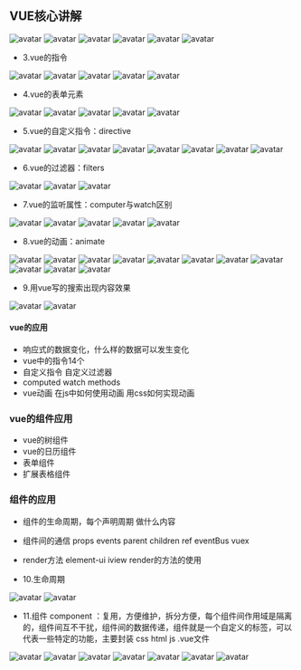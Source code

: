 
## VUE核心讲解
![avatar](img/vue/vue1.jpg)
![avatar](img/vue/vue2.jpg)
![avatar](img/vue/vue3.jpg)
![avatar](img/vue/vue4.jpg)
![avatar](img/vue/vue5.jpg)
![avatar](img/vue/vue6.jpg)


 - 3.vue的指令

![avatar](img/vue/vue7.jpg)
![avatar](img/vue/vue8.jpg)
![avatar](img/vue/vue9.jpg)
![avatar](img/vue/vue10.jpg)
![avatar](img/vue/vue11.jpg)

 - 4.vue的表单元素
 
![avatar](img/vue/vue12.jpg)
![avatar](img/vue/vue13.jpg)
![avatar](img/vue/vue14.jpg)
![avatar](img/vue/vue15.jpg)
![avatar](img/vue/vue16.jpg)

 - 5.vue的自定义指令：directive

![avatar](img/vue/vue17_directive1.jpg)
![avatar](img/vue/vue17_directive2.jpg)
![avatar](img/vue/vue17_directive3.jpg)
![avatar](img/vue/vue17_directive4.jpg)
![avatar](img/vue/vue17_directive5.jpg)
![avatar](img/vue/vue17_directive6.jpg)
![avatar](img/vue/vue17_directive7.jpg)
![avatar](img/vue/vue17_directive8.jpg)

 - 6.vue的过滤器：filters
 
![avatar](img/vue/vue17_filters1.jpg)
![avatar](img/vue/vue18_filters2.jpg)
![avatar](img/vue/vue18_filters3.jpg)

 - 7.vue的监听属性：computer与watch区别

![avatar](img/vue/vue19_computedAmethods1.jpg)
![avatar](img/vue/vue19_computedAmethods2.jpg)
![avatar](img/vue/vue19_computedAmethods3.jpg)
![avatar](img/vue/vue19_computedAmethods4.jpg)
![avatar](img/vue/vue19_computedAmethods5.jpg)

 - 8.vue的动画：animate

![avatar](img/vue/vue20_animate1.jpg)
![avatar](img/vue/vue20_animate2.jpg)
![avatar](img/vue/vue20_animate3.jpg)
![avatar](img/vue/vue20_animate4.jpg)
![avatar](img/vue/vue20_animate5.jpg)
![avatar](img/vue/vue20_animate6.jpg)
![avatar](img/vue/vue20_animate7.jpg)
![avatar](img/vue/vue20_animate8.jpg)
![avatar](img/vue/vue20_animate9.jpg)
![avatar](img/vue/vue20_animate10.jpg)
![avatar](img/vue/vue20_animate11.jpg)

 - 9.用vue写的搜索出现内容效果

![avatar](img/vue/vue21_more1.jpg)
![avatar](img/vue/vue21_more1.jpg)



#### vue的应用
 - 响应式的数据变化，什么样的数据可以发生变化
 - vue中的指令14个
 - 自定义指令 自定义过滤器
 - computed watch methods
 - vue动画 在js中如何使用动画 用css如何实现动画


 ### vue的组件应用
 - vue的树组件
 - vue的日历组件
 - 表单组件
 - 扩展表格组件

 ### 组件的应用
 - 组件的生命周期，每个声明周期 做什么内容
 - 组件间的通信 props events parent children ref eventBus vuex
 - render方法 element-ui iview render的方法的使用

 - 10.生命周期

![avatar](img/vue/vue22_lefeCycle1.jpg)
![avatar](img/vue/vue22_lefeCycle2.jpg)

 - 11.组件 component ：复用，方便维护，拆分方便，每个组件间作用域是隔离的，组件间互不干扰，组件间的数据传递，组件就是一个自定义的标签，可以代表一些特定的功能，主要封装  css  html  js   .vue文件
 
![avatar](img/vue/vue23_component1.jpg)
![avatar](img/vue/vue23_component2.jpg)
![avatar](img/vue/vue23_component3.jpg)
![avatar](img/vue/vue23_component4.jpg)
![avatar](img/vue/vue23_component5.jpg)
![avatar](img/vue/vue23_component6.jpg)
![avatar](img/vue/vue23_component7.jpg)

 
 
 
 
 
 
 
 
 
 
 
 
 
 
 
 
 
 
 
 
 
 
 
 
 
 
 
 
 
 
 
 
 
 
 
 
 
 
 
 
 
 
 
 
 
 
 
 
 
 
 
 
 
 
 
 
 
 
 
 
 
 
 